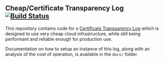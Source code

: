 Cheap/Certificate Transparency Log [![Build Status](https://travis-ci.org/cloudflare/ct-log.svg?branch=master)](https://travis-ci.org/cloudflare/ct-log)
----------------------------------

This repository contains code for a [Certificate Transparency
Log](https://www.certificate-transparency.org/) which is designed to use very
cheap cloud infrastructure, while still being performant and reliable enough for
production use.

Documentation on how to setup an instance of this log, along with an analysis of
the cost of operation, is available in the `docs/` folder.
